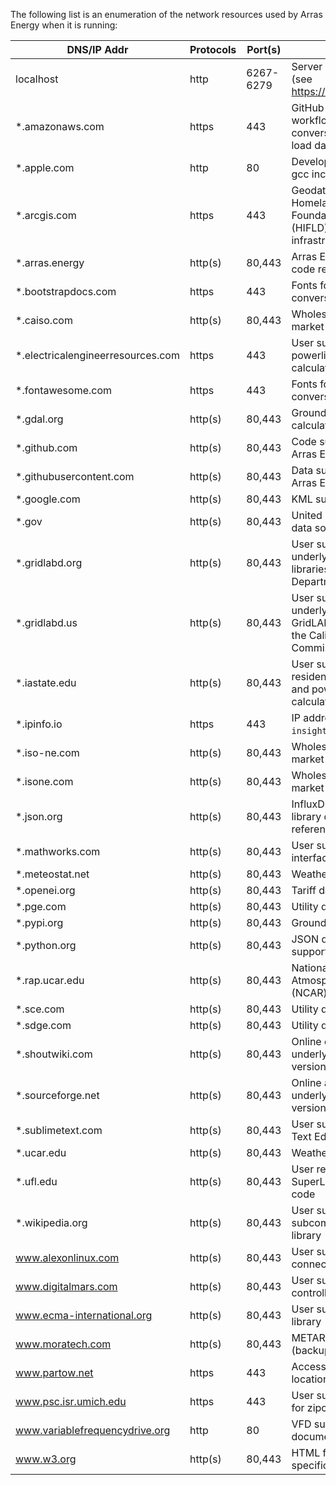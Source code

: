 The following list is an enumeration of the network resources used by Arras Energy when it is running:

| DNS/IP Addr | Protocols | Port(s) | Remarks |
| ----------- | --------- | ------- | ------- |
| localhost | http | 6267-6279 | Server mode support (see https://docs.gridlabd.us/)
| *.amazonaws.com | https | 443 | GitHub actions workflows, weather data conversion, and building load data access
| *.apple.com | http | 80 | Developer support on gcc incompatibilities
| *.arcgis.com | https | 443 | Geodata access to Homeland Infrastructure Foundation-Level Data (HIFLD) regarding utility infrastructure
| *.arras.energy | http(s) | 80,443 | Arras Energy data and code repositories
| *.bootstrapdocs.com | https | 443 | Fonts for JSON to HTML conversion
| *.caiso.com | http(s) | 80,443 | Wholesale electricity market data
| *.electricalengineerresources.com | https | 443 | User support for powerline sag/sway calculations
| *.fontawesome.com | https | 443 | Fonts for JSON to HTML conversion
| *.gdal.org | http(s) | 80,443 | Ground elevation calculation module
| *.github.com | http(s) | 80,443 | Code support for most Arras Energy modules
| *.githubusercontent.com | http(s) | 80,443 | Data support for most Arras Energy modules
| *.google.com | http(s) | 80,443 | KML support
| *.gov | http(s) | 80,443 | United State government data sources
| *.gridlabd.org | http(s) | 80,443 | User support for underlying GridLAB-D libraries from the US Department of Energy
| *.gridlabd.us | http(s) | 80,443 | User support for underlying HiPAS GridLAB-D libraries from the California Energy Commission
| *.iastate.edu | http(s) | 80,443 | User support for residential load model and powerline sag calculations
| *.ipinfo.io | https | 443 | IP address resolution for `insights` tool
| *.iso-ne.com | http(s) | 80,443 | Wholesale electricity market data 
| *.isone.com | http(s) | 80,443 | Wholesale electricity market data
| *.json.org | http(s) | 80,443 | InfluxDB and JSON C++ library develop library references
| *.mathworks.com | http(s) | 80,443 | User support for Matlab interface
| *.meteostat.net | http(s) | 80,443 | Weather data source
| *.openei.org | http(s) | 80,443 | Tariff data source
| *.pge.com | http(s) | 80,443 | Utility data source
| *.pypi.org | http(s) | 80,443 | Ground elevation module
| *.python.org | http(s) | 80,443 | JSON data converter support
| *.rap.ucar.edu | http(s) | 80,443 | National Center for Atmospheric Research (NCAR) weather data
| *.sce.com | http(s) | 80,443 | Utility data source
| *.sdge.com | http(s) | 80,443 | Utility data source
| *.shoutwiki.com | http(s) | 80,443 | Online documentation for underlying GridLAB-D version
| *.sourceforge.net | http(s) | 80,443 | Online access to underlying GridLAB-D version
| *.sublimetext.com | http(s) | 80,443 | User support for Sublime Text Editor
| *.ucar.edu | http(s) | 80,443 | Weather data access
| *.ufl.edu | http(s) | 80,443 | User references for SuperLU solver source code
| *.wikipedia.org | http(s) | 80,443 | User support for `matrix` subcommand and JSON library
| www.alexonlinux.com | http(s) | 80,443 | User support for JSON connection module 
| www.digitalmars.com | http(s) | 80,443 | User support for device controller module
| www.ecma-international.org | http(s) | 80,443 | User support for JSON library
| www.moratech.com | http(s) | 80,443 | METAR station list (backup for UCAR)
| www.partow.net | https | 443 | Access to airport location database
| www.psc.isr.umich.edu | https | 443 | User support reference for zipcodes database
| www.variablefrequencydrive.org | http | 80 | VFD support documentation access
| www.w3.org | http(s) | 80,443 | HTML format specifications access
